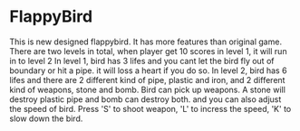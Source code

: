 # FlappyBird
This is new designed flappybird. It has more features than original game.
There are two levels in total, when player get 10 scores in level 1, it will run in to level 2
In level 1, bird has 3 lifes and you cant let the bird fly out of boundary or hit a pipe. it will loss a heart if you do so. 
In level 2, bird has 6 lifes and there are 2 different kind of pipe, plastic and iron, and 2 different kind of weapons, stone and bomb. Bird can pick up weapons. A stone will destroy plastic pipe and bomb can destroy both. and you can also adjust the speed of bird.
Press 'S' to shoot weapon, 'L' to incress the speed, 'K' to slow down the bird. 
